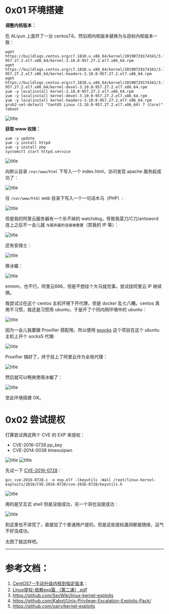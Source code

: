 # 0x01 环境搭建


**调整内核版本：**


在 ALiyun 上面开了一台 centos7.6，然后把内核版本替换为与目标内核版本一致：



```
wget https://buildlogs.centos.org/c7.1810.u.x86_64/kernel/20190729174341/3.10.0-957.27.2.el7.x86_64/kernel-3.10.0-957.27.2.el7.x86_64.rpm
wget https://buildlogs.centos.org/c7.1810.u.x86_64/kernel/20190729174341/3.10.0-957.27.2.el7.x86_64/kernel-headers-3.10.0-957.27.2.el7.x86_64.rpm
wget https://buildlogs.centos.org/c7.1810.u.x86_64/kernel/20190729174341/3.10.0-957.27.2.el7.x86_64/kernel-devel-3.10.0-957.27.2.el7.x86_64.rpm
yum -y localinstall kernel-3.10.0-957.27.2.el7.x86_64.rpm
yum -y localinstall kernel-devel-3.10.0-957.27.2.el7.x86_64.rpm
yum -y localinstall kernel-headers-3.10.0-957.27.2.el7.x86_64.rpm
grub2-set-default "CentOS Linux (3.10.0-957.27.2.el7.x86_64) 7 (Core)"
reboot
```


![title](https://leanote.com/api/file/getImage?fileId=5eba6b7fab64410531052dff)


**获取 www 权限：**


```
yum -y update
yum -y install httpd
yum -y install php
systemctl start httpd.service
```

![title](https://leanote.com/api/file/getImage?fileId=5eba73b8ab6441030e053f2f)


向默认目录 `/var/www/html` 下写入一个 index.html，访问发现 apache 服务起成功了：


![title](https://leanote.com/api/file/getImage?fileId=5eba7459ab64410531053e02)


往 `/var/www/html` web 目录下写入一个一句话木马（PHP）:


![title](https://leanote.com/api/file/getImage?fileId=5eba76ecab64410531054241)

但是我的阿里云服务器有一个杀不掉的 watchdog，导致我菜刀/C刀/antsword 连上之后不一会儿就 `与服务器的连接被重置`（禁我的 IP 等）：

![title](https://leanote.com/api/file/getImage?fileId=5eba7cafab6441030e054f13)

还有安骑士：

![title](https://leanote.com/api/file/getImage?fileId=5eba84eeab64410531055bd8)

换冰蝎：

![title](https://leanote.com/api/file/getImage?fileId=5eba7f65ab6441030e0553f8)

emmm，也不行。阿里云666，但是不想挂个大马就完事。尝试挂阿里云 IP 继续搞。


我尝试过在这个 centos 主机环境下开代理，但是 docker 乱七八糟。centos 真用不习惯，我还是习惯用 ubuntu，于是开了个同内网环境中的 ubuntu：

![title](https://leanote.com/api/file/getImage?fileId=5eba8c32ab6441030e056caf)


因为一会儿我要跟 Proxifier 搭配用，所以使用 [esocks](https://github.com/fengyouchao/esocks) 这个项目在这个 ubuntu 主机上开个 socks5 代理:


![title](https://leanote.com/api/file/getImage?fileId=5eba8ce2ab6441030e056e17)


Proxifier 搞好了，终于挂上了阿里云作为全局代理：

![title](https://leanote.com/api/file/getImage?fileId=5eba8df0ab64410531056db8)

然后就可以畅爽使用冰蝎了：

![title](https://leanote.com/api/file/getImage?fileId=5eba9145ab644105310573c2)


至此环境搭建 OK。

# 0x02 尝试提权

打算尝试用这两个 CVE 的 EXP 来提权：

- CVE-2016-0728 pp_key
- CVE-2014-0038 timeoutpwn


![title](https://leanote.com/api/file/getImage?fileId=5eba72ddab64410531053b59)
![title](https://leanote.com/api/file/getImage?fileId=5eba72faab6441030e053df6)



先试一下 [CVE-2016-0728](https://github.com/SecWiki/linux-kernel-exploits/tree/master/2016/CVE-2016-0728)：

```
gcc cve-2016-0728.c -o exp.elf -lkeyutils -Wall /root/linux-kernel-exploits/2016/CVE-2016-0728/cve-2016-0728/keyutils.h
```

![title](https://leanote.com/api/file/getImage?fileId=5ebabc87ab6441030e05b857)

用的是交互式 shell 但是没提成功，另一个洞也没提成功：

![title](https://leanote.com/api/file/getImage?fileId=5ebac852ab6441030e05cd1b)

到这里也不讲究了，直接加了个普通用户提的。但是这些提权漏洞都是随缘，运气不好没成功。

太困了就这样吧。

----------------------

# 参考文档：

1. [CentOS7--手动升级内核到指定版本](https://blog.csdn.net/jobbofhe/article/details/105045494)：
2. [Linux提权-依赖exp篇 （第二课）.pdf](https://github.com/Micropoor/Micro8/blob/master/Linux%E6%8F%90%E6%9D%83-%E4%BE%9D%E8%B5%96exp%E7%AF%87%20%EF%BC%88%E7%AC%AC%E4%BA%8C%E8%AF%BE%EF%BC%89.pdf)
3. https://github.com/SecWiki/linux-kernel-exploits
4. https://github.com/Kabot/Unix-Privilege-Escalation-Exploits-Pack/
5. https://github.com/xairy/kernel-exploits